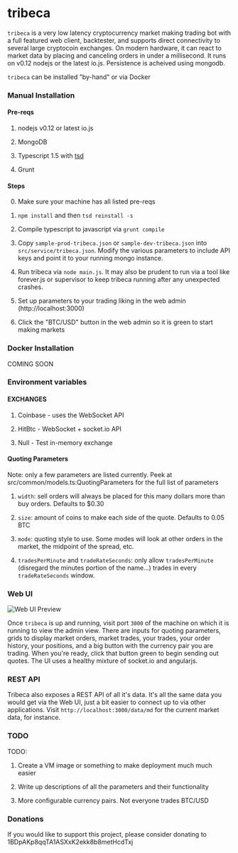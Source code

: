 # tribeca

`tribeca` is a very low latency cryptocurrency market making trading bot with a full featured web client, backtester, and supports direct connectivity to several large cryptocoin exchanges. On modern hardware, it can react to market data by placing and canceling orders in under a millisecond. It runs on v0.12 nodejs or the latest io.js. Persistence is acheived using mongodb.

`tribeca` can be installed "by-hand" or via Docker

### Manual Installation

#### Pre-reqs

1) nodejs v0.12 or latest io.js

2) MongoDB

3) Typescript 1.5 with [tsd](https://github.com/DefinitelyTyped/tsd)

4) Grunt

#### Steps

0) Make sure your machine has all listed pre-reqs 

1) `npm install` and then `tsd reinstall -s`

2) Compile typescript to javascript via `grunt compile`

3) Copy `sample-prod-tribeca.json` or `sample-dev-tribeca.json` into `src/service/tribeca.json`. Modify the various parameters to include API keys and point it to your running mongo instance.

4) Run tribeca via `node main.js`. It may also be prudent to run via a tool like forever.js or supervisor to keep tribeca running after any unexpected crashes.

5) Set up parameters to your trading liking in the web admin (http://localhost:3000)

6) Click the "BTC/USD" button in the web admin so it is green to start making markets

### Docker Installation

COMING SOON

### Environment variables

#### EXCHANGES

1) Coinbase - uses the WebSocket API

2) HitBtc - WebSocket + socket.io API

3) Null - Test in-memory exchange

#### Quoting Parameters

Note: only a few parameters are listed currently. Peek at src/common/models.ts:QuotingParameters for the full list
of parameters

1) `width`: sell orders will always be placed for this many dollars more than buy orders. Defaults to $0.30

2) `size`: amount of coins to make each side of the quote. Defaults to 0.05 BTC

3) `mode`: quoting style to use. Some modes will look at other orders in the market, the midpoint of the spread, etc.

4) `tradesPerMinute` and `tradeRateSeconds`: only allow `tradesPerMinute` (disregard the minutes portion of the name...) trades in every `tradeRateSeconds` window.

### Web UI

![Web UI Preview](http://i.imgur.com/FY4hhp2.png)

Once `tribeca` is up and running, visit port `3000` of the machine on which it is running to view the admin view. There are inputs for quoting parameters, grids to display market orders, market trades, your trades, your order history, your positions, and a big button with the currency pair you are trading. When you're ready, click that button green to begin sending out quotes. The UI uses a healthy mixture of socket.io and angularjs.

### REST API

Tribeca also exposes a REST API of all it's data. It's all the same data you would get via the Web UI, just a bit easier to connect up to via other applications. Visit `http://localhost:3000/data/md` for the current market data, for instance.


### TODO

TODO:

1) Create a VM image or something to make deployment much much easier

2) Write up descriptions of all the parameters and their functionality

3) More configurable currency pairs. Not everyone trades BTC/USD

### Donations

If you would like to support this project, please consider donating to 1BDpAKp8qqTA1ASXxK2ekk8b8metHcdTxj
